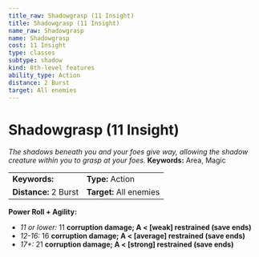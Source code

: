 ```yaml
---
title_raw: Shadowgrasp (11 Insight)
title: Shadowgrasp (11 Insight)
name_raw: Shadowgrasp
name: Shadowgrasp
cost: 11 Insight
type: classes
subtype: shadow
kind: 8th-level features
ability_type: Action
distance: 2 Burst
target: All enemies
---
```


# Shadowgrasp (11 Insight)

*The shadows beneath you and your foes give way, allowing the shadow creature within you to grasp at your foes.* **Keywords:** Area, Magic

|                       |                         |
| :-------------------- | :---------------------- |
| **Keywords:**         | **Type:** Action        |
| **Distance:** 2 Burst | **Target:** All enemies |

**Power Roll + Agility:**

- *11 or lower:* 11 **corruption damage; A \< \[weak\] restrained (save ends)**
- *12-16:* 16 **corruption damage; A \< \[average\] restrained (save ends)**
- *17+:* 21 **corruption damage; A \< \[strong\] restrained (save ends)**
